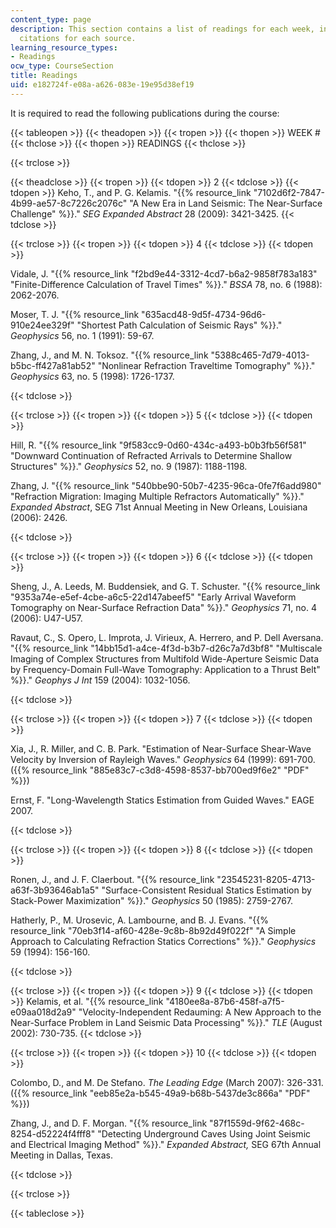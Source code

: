 ```yaml
---
content_type: page
description: This section contains a list of readings for each week, including full
  citations for each source.
learning_resource_types:
- Readings
ocw_type: CourseSection
title: Readings
uid: e182724f-e08a-a626-083e-19e95d38ef19
---
```


It is required to read the following publications during the course:

{{< tableopen >}}
{{< theadopen >}}
{{< tropen >}}
{{< thopen >}}
WEEK #
{{< thclose >}}
{{< thopen >}}
READINGS
{{< thclose >}}

{{< trclose >}}

{{< theadclose >}}
{{< tropen >}}
{{< tdopen >}}
2
{{< tdclose >}}
{{< tdopen >}}
Keho, T., and P. G. Kelamis. "{{% resource_link "7102d6f2-7847-4b99-ae57-8c7226c2076c" "A New Era in Land Seismic: The Near-Surface Challenge" %}}." _SEG Expanded Abstract_ 28 (2009): 3421-3425.
{{< tdclose >}}

{{< trclose >}}
{{< tropen >}}
{{< tdopen >}}
4
{{< tdclose >}}
{{< tdopen >}}


Vidale, J. "{{% resource_link "f2bd9e44-3312-4cd7-b6a2-9858f783a183" "Finite-Difference Calculation of Travel Times" %}}." _BSSA_ 78, no. 6 (1988): 2062-2076.

Moser, T. J. "{{% resource_link "635acd48-9d5f-4734-96d6-910e24ee329f" "Shortest Path Calculation of Seismic Rays" %}}." _Geophysics_ 56, no. 1 (1991): 59-67.

Zhang, J., and M. N. Toksoz. "{{% resource_link "5388c465-7d79-4013-b5bc-ff427a81ab52" "Nonlinear Refraction Traveltime Tomography" %}}." _Geophysics_ 63, no. 5 (1998): 1726-1737.


{{< tdclose >}}

{{< trclose >}}
{{< tropen >}}
{{< tdopen >}}
5
{{< tdclose >}}
{{< tdopen >}}


Hill, R. "{{% resource_link "9f583cc9-0d60-434c-a493-b0b3fb56f581" "Downward Continuation of Refracted Arrivals to Determine Shallow Structures" %}}." _Geophysics_ 52, no. 9 (1987): 1188-1198.

Zhang, J. "{{% resource_link "540bbe90-50b7-4235-96ca-0fe7f6add980" "Refraction Migration: Imaging Multiple Refractors Automatically" %}}." _Expanded Abstract_, SEG 71st Annual Meeting in New Orleans, Louisiana (2006): 2426.


{{< tdclose >}}

{{< trclose >}}
{{< tropen >}}
{{< tdopen >}}
6
{{< tdclose >}}
{{< tdopen >}}


Sheng, J., A. Leeds, M. Buddensiek, and G. T. Schuster. "{{% resource_link "9353a74e-e5ef-4cbe-a6c5-22d147abeef5" "Early Arrival Waveform Tomography on Near-Surface Refraction Data" %}}." _Geophysics_ 71, no. 4 (2006): U47-U57.

Ravaut, C., S. Opero, L. Improta, J. Virieux, A. Herrero, and P. Dell Aversana. "{{% resource_link "14bb15d1-a4ce-4f3d-b3b7-d26c7a7d3bf8" "Multiscale Imaging of Complex Structures from Multifold Wide-Aperture Seismic Data by Frequency-Domain Full-Wave Tomography: Application to a Thrust Belt" %}}." _Geophys J Int_ 159 (2004): 1032-1056.


{{< tdclose >}}

{{< trclose >}}
{{< tropen >}}
{{< tdopen >}}
7
{{< tdclose >}}
{{< tdopen >}}


Xia, J., R. Miller, and C. B. Park. "Estimation of Near-Surface Shear-Wave Velocity by Inversion of Rayleigh Waves." _Geophysics_ 64 (1999): 691-700. ({{% resource_link "885e83c7-c3d8-4598-8537-bb700ed9f6e2" "PDF" %}})

Ernst, F. "Long-Wavelength Statics Estimation from Guided Waves." EAGE 2007.


{{< tdclose >}}

{{< trclose >}}
{{< tropen >}}
{{< tdopen >}}
8
{{< tdclose >}}
{{< tdopen >}}


Ronen, J., and J. F. Claerbout. "{{% resource_link "23545231-8205-4713-a63f-3b93646ab1a5" "Surface-Consistent Residual Statics Estimation by Stack-Power Maximization" %}}." _Geophysics_ 50 (1985): 2759-2767.

Hatherly, P., M. Urosevic, A. Lambourne, and B. J. Evans. "{{% resource_link "70eb3f14-af60-428e-9c8b-8b92d49f022f" "A Simple Approach to Calculating Refraction Statics Corrections" %}}." _Geophysics_ 59 (1994): 156-160. 


{{< tdclose >}}

{{< trclose >}}
{{< tropen >}}
{{< tdopen >}}
9
{{< tdclose >}}
{{< tdopen >}}
Kelamis, et al. "{{% resource_link "4180ee8a-87b6-458f-a7f5-e09aa018d2a9" "Velocity-Independent Redauming: A New Approach to the Near-Surface Problem in Land Seismic Data Processing" %}}." _TLE_ (August 2002): 730-735.
{{< tdclose >}}

{{< trclose >}}
{{< tropen >}}
{{< tdopen >}}
10
{{< tdclose >}}
{{< tdopen >}}


Colombo, D., and M. De Stefano. _The Leading Edge_ (March 2007): 326-331. ({{% resource_link "eeb85e2a-b545-49a9-b68b-5437de3c866a" "PDF" %}})

Zhang, J., and D. F. Morgan. "{{% resource_link "87f1559d-9f62-468c-8254-d52224f4fff8" "Detecting Underground Caves Using Joint Seismic and Electrical Imaging Method" %}}." _Expanded Abstract,_ SEG 67th Annual Meeting in Dallas, Texas.


{{< tdclose >}}

{{< trclose >}}

{{< tableclose >}}